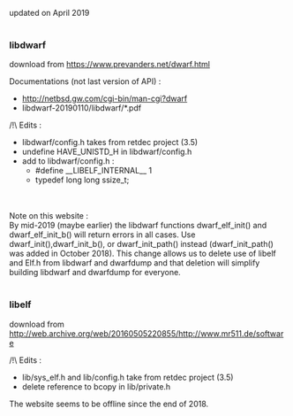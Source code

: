 updated on April 2019
<br><br>

### libdwarf

download from https://www.prevanders.net/dwarf.html

Documentations (not last version of API) :
- http://netbsd.gw.com/cgi-bin/man-cgi?dwarf
- libdwarf-20190110/libdwarf/\*.pdf


/!\ Edits :
- libdwarf/config.h takes from retdec project (3.5)
- undefine HAVE_UNISTD_H in libdwarf/config.h
- add to libdwarf/config.h :
	- #define \_\_LIBELF_INTERNAL\_\_ 1
	- typedef long long ssize_t;

<br><br>Note on this website :<br>
By mid-2019 (maybe earlier) the libdwarf functions dwarf_elf_init() and dwarf_elf_init_b() will return errors in all cases. Use dwarf_init(),dwarf_init_b(), or dwarf_init_path() instead (dwarf_init_path() was added in October 2018). This change allows us to delete use of libelf and Elf.h from libdwarf and dwarfdump and that deletion will simplify building libdwarf and dwarfdump for everyone.
<br><br>

### libelf

download from http://web.archive.org/web/20160505220855/http://www.mr511.de/software

/!\ Edits :
- lib/sys_elf.h and lib/config.h take from retdec project (3.5)
- delete reference to bcopy in lib/private.h

The website seems to be offline since the end of 2018.